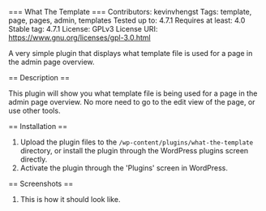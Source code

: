 === What The Template ===
Contributors: kevinvhengst
Tags: template, page, pages, admin, templates
Tested up to: 4.7.1
Requires at least: 4.0
Stable tag: 4.7.1
License: GPLv3
License URI: https://www.gnu.org/licenses/gpl-3.0.html

A very simple plugin that displays what template file is used for a page in the admin page overview.

== Description ==

This plugin will show you what template file is being used for a page in the admin page overview. No more need to go to the edit view of the page, or use other tools.

== Installation ==

1. Upload the plugin files to the `/wp-content/plugins/what-the-template` directory, or install the plugin through the WordPress plugins screen directly.
2. Activate the plugin through the 'Plugins' screen in WordPress.

== Screenshots ==

1. This is how it should look like.
